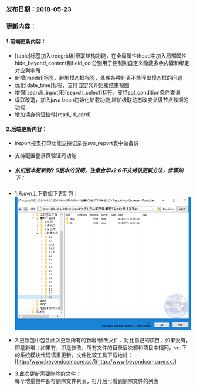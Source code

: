 ### 发布日期：2018-05-23

### 更新内容：

#### 1.前端更新内容：
* [table]标签加入treegrid树级联结构功能，在全局属性thead中加入局部属性hide_beyond_content和field_col分别用于控制列自定义隐藏多余内容和绑定对应列字段
* 新增[modal]标签，新型模态框标签，处理各种列表不能浮出模态框的问题
* 优化[date_time]标签，支持自定义开始和结束视图
* 增强[search_input]和[search_select]标签，支持sql_condition条件查询
* 级联改造，加入java bean初始化加载功能,增加级联动态改变父级节点数据的功能
* 增加读身份证控件[read_id_card]
#### 2.后端更新内容：
* ireport报表打印功能支持记录在sys_report表中做备份
* 支持配置登录页验证码功能

* ##### 从旧版本更新到2.5版本的说明，注意金华v2.0不支持该更新方法，步骤如下：
* 1.从svn上下载如下更新包：  
![](/assets/V2.4_1.png)
* 2.更新包中包含此次更新所有的新增/修改文件，对比自己的项目，如果没有，即是新增；如果有，即是修改，所有文件的目录层次都和项目中相同，src下的系统模块代码慎重更新。文件比较工具下载地址：[http://www.beyondcompare.cc/](http://www.beyondcompare.cc/)

* 3.此次更新需要删除的文件：  
  每个增量包中都存删除文件列表，打开后可看到删除文件的列表



